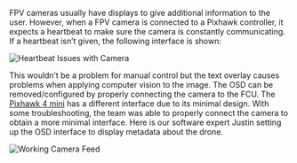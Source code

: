 FPV cameras usually have displays to give additional information to the user. However, when a FPV camera is connected to a Pixhawk controller, it expects a heartbeat to make sure the camera is constantly communicating. If a heartbeat isn’t given, the following interface is shown:

![Heartbeat Issues with Camera](https://i.imgur.com/DcqZ6x1.png)

This wouldn’t be a problem for manual control but the text overlay causes problems when applying computer vision to the image. The OSD can be removed/configured by properly connecting the camera to the FCU. The [Pixhawk 4 mini](https://docs.px4.io/v1.9.0/en/flight_controller/pixhawk4_mini.html)  has a different interface due to its minimal design. With some troubleshooting, the team was able to properly connect the camera to obtain a more minimal interface. Here is our software expert Justin setting up the OSD interface to display metadata about the drone.

![Working Camera Feed](https://i.imgur.com/iH3uLgZ.png)
